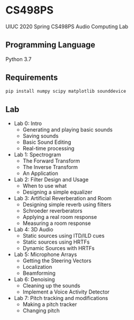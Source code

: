 # CS498PS

UIUC 2020 Spring CS498PS Audio Computing Lab

## Programming Language

Python 3.7

## Requirements

```txt
pip install numpy scipy matplotlib sounddevice
```

## Lab

* Lab 0: Intro
    * Generating and playing basic sounds
    * Saving sounds
    * Basic Sound Editing
    * Real-time processing
* Lab 1: Spectrogram
    * The Forward Transform
    * The Inverse Transform
    * An Application
* Lab 2: Filter Design and Usage
    * When to use what
    * Designing a simple equalizer
* Lab 3: Artificial Reverberation and Room
    * Designing simple reverb using filters
    * Schroeder reverberators
    * Applying a real room response
    * Measuring a room response
* Lab 4: 3D Audio
    * Static sources using ITD/ILD cues
    * Static sources using HRTFs
    * Dynamic Sources with HRTFs
* Lab 5: Microphone Arrays
    * Getting the Steering Vectors
    * Localization
    * Beamforming
* Lab 6: Denoising
    * Cleaning up the sounds
    * Implement a Voice Activity Detector
* Lab 7: Pitch tracking and modifications
    * Making a pitch tracker
    * Changing pitch
